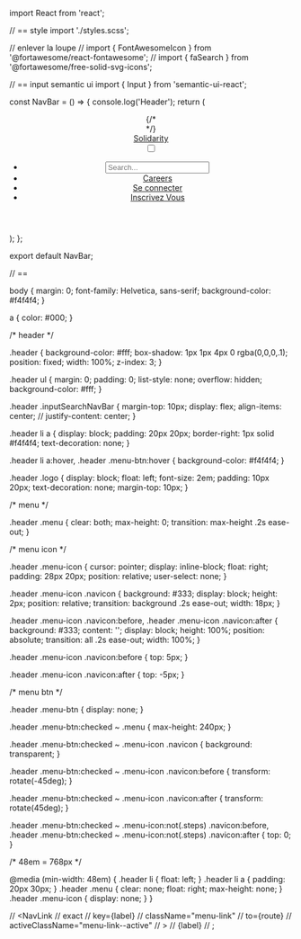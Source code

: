 import React from 'react';

// == style
import './styles.scss';

// enlever la loupe
// import { FontAwesomeIcon } from '@fortawesome/react-fontawesome';
// import { faSearch } from '@fortawesome/free-solid-svg-icons';

// == input semantic ui
import { Input } from 'semantic-ui-react';


const NavBar = () => {
  console.log('Header');
  return (
    <header className="header">
      {/* <div><FontAwesomeIcon icon={faSearch} /></div> */}
      <div><a href="" className="logo">Solidarity</a></div>
      <input className="menu-btn" type="checkbox" id="menu-btn" />
      <label
        className="menu-icon"
        htmlFor="menu-btn"
      >
        <span className="navicon" />
      </label>
      <ul className="menu">
        <li className="inputSearchNavBar"><Input
          icon="search"
          placeholder="Search..."
        />
        </li>
        <li><a href="#careers">Careers</a></li>
        <li><a href="#contact">Se connecter</a></li>
        <li><a href="#contact">Inscrivez Vous</a></li>
      </ul>
    </header>
  );
};

export default NavBar;


// ==

 body {
  margin: 0;
  font-family: Helvetica, sans-serif;
  background-color: #f4f4f4;
}

a {
  color: #000;
}


  /* header */

  .header {
    background-color: #fff;
    box-shadow: 1px 1px 4px 0 rgba(0,0,0,.1);
    position: fixed;
    width: 100%;
    z-index: 3;
  }

  .header ul {
    margin: 0;
    padding: 0;
    list-style: none;
    overflow: hidden;
    background-color: #fff;
  }

  .header .inputSearchNavBar {
      margin-top: 10px;
      display: flex;
      align-items: center;
    //   justify-content: center;
  }


  .header li a {
    display: block;
    padding: 20px 20px;
    border-right: 1px solid #f4f4f4;
    text-decoration: none;
  }

  .header li a:hover,
  .header .menu-btn:hover {
    background-color: #f4f4f4;
  }

  .header .logo {
    display: block;
    float: left;
    font-size: 2em;
    padding: 10px 20px;
    text-decoration: none;
    margin-top: 10px;
  }

  /* menu */

  .header .menu {
    clear: both;
    max-height: 0;
    transition: max-height .2s ease-out;
  }

  /* menu icon */

  .header .menu-icon {
    cursor: pointer;
    display: inline-block;
    float: right;
    padding: 28px 20px;
    position: relative;
    user-select: none;
  }

  .header .menu-icon .navicon {
    background: #333;
    display: block;
    height: 2px;
    position: relative;
    transition: background .2s ease-out;
    width: 18px;
  }

  .header .menu-icon .navicon:before,
  .header .menu-icon .navicon:after {
    background: #333;
    content: '';
    display: block;
    height: 100%;
    position: absolute;
    transition: all .2s ease-out;
    width: 100%;
  }

  .header .menu-icon .navicon:before {
    top: 5px;
  }

  .header .menu-icon .navicon:after {
    top: -5px;
  }

  /* menu btn */

  .header .menu-btn {
    display: none;
  }

  .header .menu-btn:checked ~ .menu {
    max-height: 240px;
  }

  .header .menu-btn:checked ~ .menu-icon .navicon {
    background: transparent;
  }

  .header .menu-btn:checked ~ .menu-icon .navicon:before {
    transform: rotate(-45deg);
  }

  .header .menu-btn:checked ~ .menu-icon .navicon:after {
    transform: rotate(45deg);
  }

  .header .menu-btn:checked ~ .menu-icon:not(.steps) .navicon:before,
  .header .menu-btn:checked ~ .menu-icon:not(.steps) .navicon:after {
    top: 0;
  }

  /* 48em = 768px */

  @media (min-width: 48em) {
    .header li {
      float: left;
    }
    .header li a {
      padding: 20px 30px;
    }
    .header .menu {
      clear: none;
      float: right;
      max-height: none;
    }
    .header .menu-icon {
      display: none;
    }
  }




// <NavLink
//   exact
//   key={label}
//   className="menu-link"
//   to={route}
//   activeClassName="menu-link--active"
// >
//   {label}
// </NavLink>;